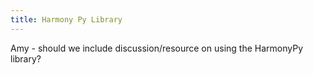 ```yaml
---
title: Harmony Py Library
---
```


Amy - should we include discussion/resource on using the HarmonyPy library?
